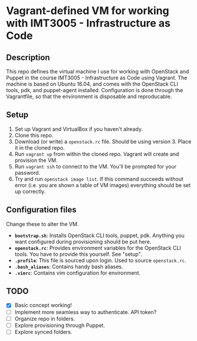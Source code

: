 # Vagrant-defined VM for working with IMT3005 - Infrastructure as Code

## Description

This repo defines the virtual machine I use for working with OpenStack and Puppet in the course IMT3005 - Infrastructure as Code using Vagrant. The machine is based on Ubuntu 16.04, and comes with the OpenStack CLI tools, pdk, and puppet-agent installed. Configuration is done through the Vagrantfile, so that the environment is disposable and reproducable.

## Setup

1. Set up Vagrant and VirtualBox if you haven't already.
1. Clone this repo.
1. Download (or write) a `openstack.rc` file. Should be using version 3. Place it in the cloned repo.
1. Run `vagrant up` from within the cloned repo. Vagrant will create and provision the VM.
1. Run `vagrant ssh` to connect to the VM. You'll be prompted for your password.
1. Try and run `openstack image list`. If this command succeeds without error (i.e. you are shown a table of VM images) everything should be set up correctly.

## Configuration files

Change these to alter the VM.

* **`bootstrap.sh`**: Installs OpenStack CLI tools, puppet, pdk. Anything you want configured during provisioning should be put here.
* **`openstack.rc`**: Provides environment variables for the OpenStack CLI tools. You have to provide this yourself. See "setup".
* **`.profile`**: This file is sourced upon login. Used to source `openstack.rc`.
* **`.bash_aliases`**: Contains handy bash aliases.
* **`.vimrc`**: Contains vim configuration for environment.

## TODO

- [x] Basic concept working!
- [ ] Implement more seamless way to authenticate. API token?
- [ ] Organize repo in folders.
- [ ] Explore provisioning through Puppet.
- [ ] Explore synced folders.
